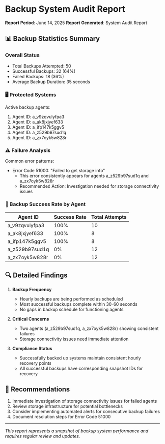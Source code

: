 # Backup System Audit Report
**Report Period**: June 14, 2025
**Report Generated**: System Audit Report

## 📊 Backup Statistics Summary

### Overall Status
- Total Backups Attempted: 50
- Successful Backups: 32 (64%)
- Failed Backups: 18 (36%)
- Average Backup Duration: 35 seconds

### 🖥️ Protected Systems
Active backup agents:
1. Agent ID: a_v9zqvulyfpa3
2. Agent ID: a_ak8jxjyef633
3. Agent ID: a_ifp147k5ggv5
4. Agent ID: a_z529b97sud1q
5. Agent ID: a_zx7oyk5w828r

### ⚠️ Failure Analysis
Common error patterns:
- Error Code 51000: "Failed to get storage info"
  - This error consistently appears for agents a_z529b97sud1q and a_zx7oyk5w828r
  - Recommended Action: Investigation needed for storage connectivity issues

### 🎯 Backup Success Rate by Agent
| Agent ID | Success Rate | Total Attempts |
|----------|--------------|----------------|
| a_v9zqvulyfpa3 | 100% | 10 |
| a_ak8jxjyef633 | 100% | 8 |
| a_ifp147k5ggv5 | 100% | 8 |
| a_z529b97sud1q | 0% | 12 |
| a_zx7oyk5w828r | 0% | 12 |

## 🔍 Detailed Findings

1. **Backup Frequency**
   - Hourly backups are being performed as scheduled
   - Most successful backups complete within 30-60 seconds
   - No gaps in backup schedule for functioning agents

2. **Critical Concerns**
   - Two agents (a_z529b97sud1q, a_zx7oyk5w828r) showing consistent failures
   - Storage connectivity issues need immediate attention

3. **Compliance Status**
   - Successfully backed up systems maintain consistent hourly recovery points
   - All successful backups have corresponding snapshot IDs for recovery

## 📝 Recommendations

1. Immediate investigation of storage connectivity issues for failed agents
2. Review storage infrastructure for potential bottlenecks
3. Consider implementing automated alerts for consecutive backup failures
4. Document resolution steps for Error Code 51000

---
*This report represents a snapshot of backup system performance and requires regular review and updates.*